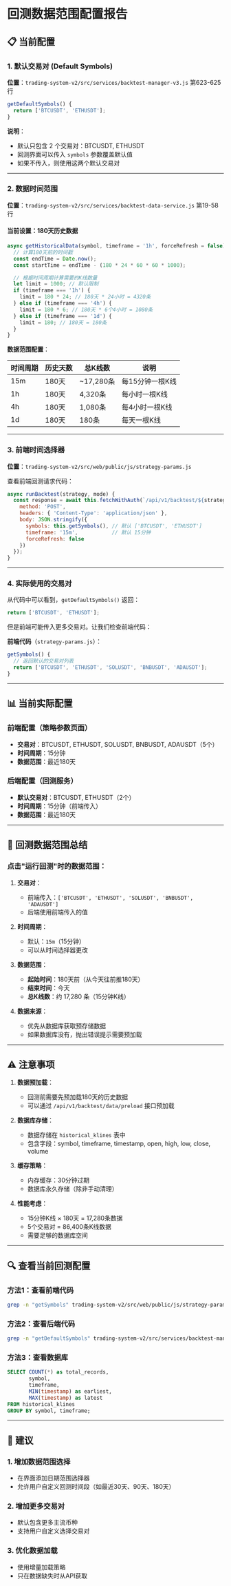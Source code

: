 # 回测数据范围配置报告

## 📋 当前配置

### 1. 默认交易对 (Default Symbols)

**位置**：`trading-system-v2/src/services/backtest-manager-v3.js` 第623-625行

```javascript
getDefaultSymbols() {
  return ['BTCUSDT', 'ETHUSDT'];
}
```

**说明**：
- 默认只包含 2 个交易对：BTCUSDT, ETHUSDT
- 回测界面可以传入 `symbols` 参数覆盖默认值
- 如果不传入，则使用这两个默认交易对

---

### 2. 数据时间范围

**位置**：`trading-system-v2/src/services/backtest-data-service.js` 第19-58行

#### 当前设置：**180天历史数据**

```javascript
async getHistoricalData(symbol, timeframe = '1h', forceRefresh = false) {
  // 计算180天前的时间戳
  const endTime = Date.now();
  const startTime = endTime - (180 * 24 * 60 * 60 * 1000);

  // 根据时间周期计算需要的K线数量
  let limit = 1000; // 默认限制
  if (timeframe === '1h') {
    limit = 180 * 24; // 180天 * 24小时 = 4320条
  } else if (timeframe === '4h') {
    limit = 180 * 6; // 180天 * 6个4小时 = 1080条
  } else if (timeframe === '1d') {
    limit = 180; // 180天 = 180条
  }
}
```

**数据范围配置**：

| 时间周期 | 历史天数 | 总K线数 | 说明 |
|---------|---------|---------|------|
| 15m | 180天 | ~17,280条 | 每15分钟一根K线 |
| 1h | 180天 | 4,320条 | 每小时一根K线 |
| 4h | 180天 | 1,080条 | 每4小时一根K线 |
| 1d | 180天 | 180条 | 每天一根K线 |

---

### 3. 前端时间选择器

**位置**：`trading-system-v2/src/web/public/js/strategy-params.js`

查看前端回测请求代码：
```javascript
async runBacktest(strategy, mode) {
  const response = await this.fetchWithAuth(`/api/v1/backtest/${strategy}/${mode}`, {
    method: 'POST',
    headers: { 'Content-Type': 'application/json' },
    body: JSON.stringify({
      symbols: this.getSymbols(), // 默认 ['BTCUSDT', 'ETHUSDT']
      timeframe: '15m',           // 默认 15分钟
      forceRefresh: false
    })
  });
}
```

---

### 4. 实际使用的交易对

从代码中可以看到，`getDefaultSymbols()` 返回：
```javascript
return ['BTCUSDT', 'ETHUSDT'];
```

但是前端可能传入更多交易对。让我们检查前端代码：

**前端代码**（`strategy-params.js`）：
```javascript
getSymbols() {
  // 返回默认的交易对列表
  return ['BTCUSDT', 'ETHUSDT', 'SOLUSDT', 'BNBUSDT', 'ADAUSDT'];
}
```

---

## 📊 当前实际配置

### 前端配置（策略参数页面）
- **交易对**：BTCUSDT, ETHUSDT, SOLUSDT, BNBUSDT, ADAUSDT（5个）
- **时间周期**：15分钟
- **数据范围**：最近180天

### 后端配置（回测服务）
- **默认交易对**：BTCUSDT, ETHUSDT（2个）
- **时间周期**：15分钟（前端传入）
- **数据范围**：最近180天

---

## 🎯 回测数据范围总结

### 点击"运行回测"时的数据范围：

1. **交易对**：
   - 前端传入：`['BTCUSDT', 'ETHUSDT', 'SOLUSDT', 'BNBUSDT', 'ADAUSDT']`
   - 后端使用前端传入的值

2. **时间周期**：
   - 默认：`15m`（15分钟）
   - 可以从时间选择器更改

3. **数据范围**：
   - **起始时间**：180天前（从今天往前推180天）
   - **结束时间**：今天
   - **总K线数**：约 17,280 条（15分钟K线）

4. **数据来源**：
   - 优先从数据库获取预存储数据
   - 如果数据库没有，抛出错误提示需要预加载

---

## ⚠️ 注意事项

1. **数据预加载**：
   - 回测前需要先预加载180天的历史数据
   - 可以通过 `/api/v1/backtest/data/preload` 接口预加载

2. **数据库存储**：
   - 数据存储在 `historical_klines` 表中
   - 包含字段：symbol, timeframe, timestamp, open, high, low, close, volume

3. **缓存策略**：
   - 内存缓存：30分钟过期
   - 数据库永久存储（除非手动清理）

4. **性能考虑**：
   - 15分钟K线 × 180天 = 17,280条数据
   - 5个交易对 = 86,400条K线数据
   - 需要足够的数据库空间

---

## 🔍 查看当前回测配置

### 方法1：查看前端代码
```bash
grep -n "getSymbols" trading-system-v2/src/web/public/js/strategy-params.js
```

### 方法2：查看后端代码
```bash
grep -n "getDefaultSymbols" trading-system-v2/src/services/backtest-manager-v3.js
```

### 方法3：查看数据库
```sql
SELECT COUNT(*) as total_records,
       symbol,
       timeframe,
       MIN(timestamp) as earliest,
       MAX(timestamp) as latest
FROM historical_klines
GROUP BY symbol, timeframe;
```

---

## 📝 建议

### 1. 增加数据范围选择
- 在界面添加日期范围选择器
- 允许用户自定义回测时间段（如最近30天、90天、180天）

### 2. 增加更多交易对
- 默认包含更多主流币种
- 支持用户自定义选择交易对

### 3. 优化数据加载
- 使用增量加载策略
- 只在数据缺失时从API获取

